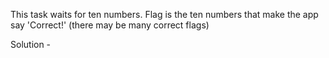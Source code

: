 This task waits for ten numbers. Flag is the ten numbers that make the app say 'Correct!' (there may be many correct flags)

Solution - 